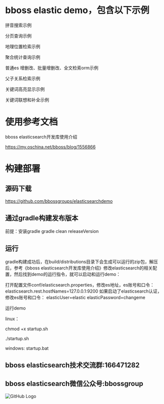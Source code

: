 # bboss elastic demo，包含以下示例
拼音搜索示例

分页查询示例

地理位置检索示例

聚合统计查询示例

普通es 增删改、批量增删改、全文检索orm示例

父子关系检索示例

关键词高亮显示示例

关键词联想和补全示例

# 使用参考文档
bboss elasticsearch开发库使用介绍

https://my.oschina.net/bboss/blog/1556866

# 构建部署
## 源码下载
https://github.com/bbossgroups/elasticsearchdemo

## 通过gradle构建发布版本
前提：安装gradle
gradle clean releaseVersion

## 运行
gradle构建成功后，在build/distributions目录下会生成可以运行的zip包，解压后，参考《bboss elasticsearch开发库使用介绍》修改elasticsearch的相关配置，然后找到demo的运行指令，就可以启动和运行demo：


打开配置文件conf/elasticsearch.properties，修改es地址，es账号和口令：
elasticsearch.rest.hostNames=127.0.0.1:9200
如果启动了elasticsearch认证，修改es账号和口令：
elasticUser=elastic
elasticPassword=changeme

运行demo

linux：

chmod +x startup.sh

./startup.sh

windows: startup.bat

## bboss elasticsearch技术交流群:166471282 
     
## bboss elasticsearch微信公众号:bbossgroup
   
   ![GitHub Logo](https://static.oschina.net/uploads/space/2017/0617/094201_QhWs_94045.jpg)


